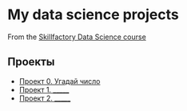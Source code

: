 # My data science projects
From the [Skillfactory Data Science course](https://skillfactory.ru/data-scientist)

## Проекты

* [Проект 0. Угадай число](______)
* [Проект 1. _____](_____)
* [Проект 2. _____](_____)